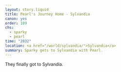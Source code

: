 ```yaml
---
layout: story.liquid
title: Pearl's Journey Home - Sylvandia
canon: yes
order: 109
chs:
  - sparky
  - pearl
time: "2032"
location: <a href="/world/sylvandia/">Sylvandia</a>
summary: Sparky gets to Sylvandia with Pearl.
---
```


They finally got to Sylvandia.
